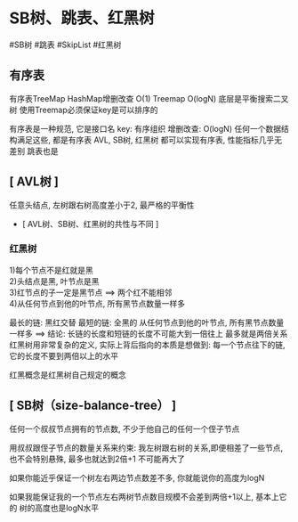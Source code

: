 # SB树、跳表、红黑树

#SB树 #跳表 #SkipList #红黑树

## 有序表
有序表TreeMap
HashMap增删改查 O(1)
Treemap O(logN) 底层是平衡搜索二叉树
使用Treemap必须保证key是可以排序的

有序表是一种规范, 它是接口名
 key: 有序组织
 增删改查: O(logN)
任何一个数据结构满足这些, 都是有序表
 AVL, SB树, 红黑树 都可以实现有序表, 性能指标几乎无差别
 跳表也是


## [ AVL树 ]
任意头结点, 左树跟右树高度差小于2, 最严格的平衡性


- [ AVL树、SB树、红黑树的共性与不同 ]

### 红黑树
1)每个节点不是红就是黑  
2)头结点是黑, 叶节点是黑  
3)红节点的子一定是黑节点 ==> 两个红不能相邻  
4)从任何节点到他的叶节点, 所有黑节点数量一样多  

最长的链: 黑红交替
最短的链: 全黑的
从任何节点到他的叶节点, 所有黑节点数量一样多
==>
结论: 长链的长度和短链的长度不可能大到一倍往上
最多就是两倍关系
红黑树用非常复杂的定义, 实际上背后指向的本质是想做到:
每一个节点往下的链, 它的长度不要到两倍以上的水平

红黑概念是红黑树自己规定的概念


## [ SB树（size-balance-tree） ]
任何一个叔叔节点拥有的节点数, 不少于他自己的任何一个侄子节点

用叔叔跟侄子节点的数量关系来约束:
我左树跟右树的关系,即便相差了一些节点, 也不会特别悬殊, 最多也就达到2倍+1
不可能再大了

如果你能近乎保证一个树左右两边节点数差不多, 你就能说你的高度为logN

如果我能保证我的一个节点左右两树节点数目规模不会差到两倍+1以上, 基本上它的
树的高度也是logN水平

